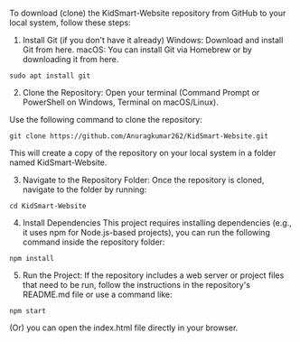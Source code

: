 To download (clone) the KidSmart-Website repository from GitHub to your local system, follow these steps:

1. Install Git (if you don't have it already)
Windows: Download and install Git from here.
macOS: You can install Git via Homebrew or by downloading it from here.
```
sudo apt install git
```

2. Clone the Repository:
Open your terminal (Command Prompt or PowerShell on Windows, Terminal on macOS/Linux).

Use the following command to clone the repository:
```
git clone https://github.com/Anuragkumar262/KidSmart-Website.git
```
This will create a copy of the repository on your local system in a folder named KidSmart-Website.

3. Navigate to the Repository Folder:
Once the repository is cloned, navigate to the folder by running:
```
cd KidSmart-Website
```
4. Install Dependencies
This project requires installing dependencies (e.g., it uses npm for Node.js-based projects), you can run the following command inside the repository folder:
```
npm install
```
5. Run the Project:
If the repository includes a web server or project files that need to be run, follow the instructions in the repository's README.md file or use a command like:
```
npm start
```
  (Or)
you can open the index.html file directly in your browser.
